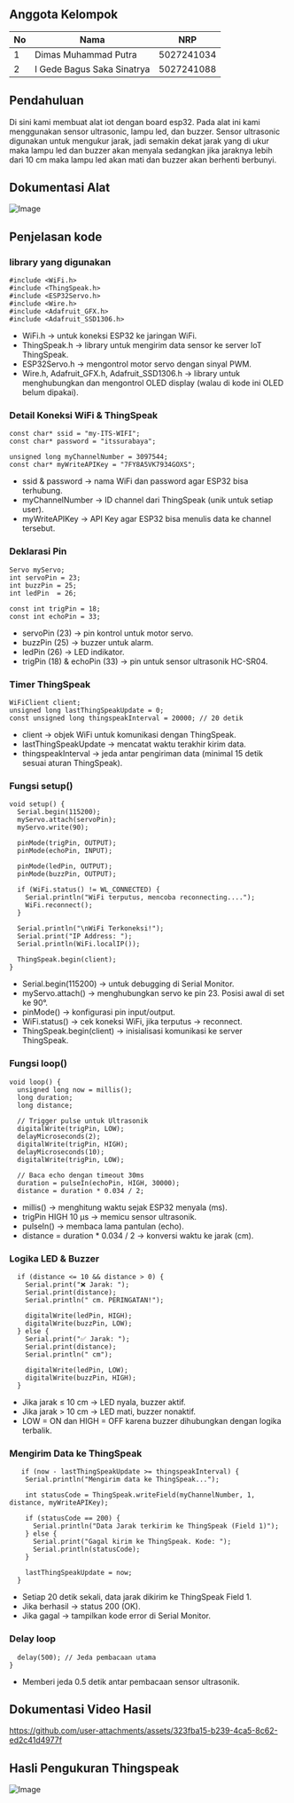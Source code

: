 ## Anggota Kelompok
| No | Nama                       | NRP         |
|----|----------------------------|-------------|
| 1  | Dimas Muhammad Putra       | 5027241034  |
| 2  | I Gede Bagus Saka Sinatrya |	5027241088  |

## Pendahuluan
Di sini kami membuat alat iot dengan board esp32. Pada alat ini kami menggunakan sensor ultrasonic, lampu led, dan buzzer. Sensor ultrasonic digunakan untuk mengukur jarak, jadi semakin dekat jarak yang di ukur maka lampu led dan buzzer akan menyala sedangkan jika jaraknya lebih dari 10 cm maka lampu led akan mati dan buzzer akan berhenti berbunyi.
## Dokumentasi Alat
![Image](https://github.com/user-attachments/assets/779f6e83-cbb5-4df8-9b38-f9b873a588ce)

## Penjelasan kode
### library yang digunakan
```
#include <WiFi.h>
#include <ThingSpeak.h>
#include <ESP32Servo.h>
#include <Wire.h>
#include <Adafruit_GFX.h>
#include <Adafruit_SSD1306.h>
```
- WiFi.h → untuk koneksi ESP32 ke jaringan WiFi.
- ThingSpeak.h → library untuk mengirim data sensor ke server IoT ThingSpeak.
- ESP32Servo.h → mengontrol motor servo dengan sinyal PWM.
- Wire.h, Adafruit_GFX.h, Adafruit_SSD1306.h → library untuk menghubungkan dan mengontrol OLED display (walau di kode ini OLED belum dipakai).

### Detail Koneksi WiFi & ThingSpeak
```
const char* ssid = "my-ITS-WIFI";       
const char* password = "itssurabaya"; 

unsigned long myChannelNumber = 3097544;        
const char* myWriteAPIKey = "7FY8A5VK7934GOXS"; 
```
- ssid & password → nama WiFi dan password agar ESP32 bisa terhubung.
- myChannelNumber → ID channel dari ThingSpeak (unik untuk setiap user).
- myWriteAPIKey → API Key agar ESP32 bisa menulis data ke channel tersebut.

### Deklarasi Pin
```
Servo myServo;
int servoPin = 23;      
int buzzPin = 25;       
int ledPin  = 26;       

const int trigPin = 18; 
const int echoPin = 33; 
```
- servoPin (23) → pin kontrol untuk motor servo.
- buzzPin (25) → buzzer untuk alarm.
- ledPin (26) → LED indikator.
- trigPin (18) & echoPin (33) → pin untuk sensor ultrasonik HC-SR04.

### Timer ThingSpeak
```
WiFiClient client;
unsigned long lastThingSpeakUpdate = 0;
const unsigned long thingspeakInterval = 20000; // 20 detik
```
- client → objek WiFi untuk komunikasi dengan ThingSpeak.
- lastThingSpeakUpdate → mencatat waktu terakhir kirim data.
- thingspeakInterval → jeda antar pengiriman data (minimal 15 detik sesuai aturan ThingSpeak).

### Fungsi setup()
```
void setup() {
  Serial.begin(115200); 
  myServo.attach(servoPin);
  myServo.write(90); 

  pinMode(trigPin, OUTPUT);
  pinMode(echoPin, INPUT);

  pinMode(ledPin, OUTPUT);
  pinMode(buzzPin, OUTPUT);

  if (WiFi.status() != WL_CONNECTED) {
    Serial.println("WiFi terputus, mencoba reconnecting....");
    WiFi.reconnect();
  }

  Serial.println("\nWiFi Terkoneksi!");
  Serial.print("IP Address: ");
  Serial.println(WiFi.localIP());

  ThingSpeak.begin(client);
}
```
- Serial.begin(115200) → untuk debugging di Serial Monitor.
- myServo.attach() → menghubungkan servo ke pin 23. Posisi awal di set ke 90°.
- pinMode() → konfigurasi pin input/output.
- WiFi.status() → cek koneksi WiFi, jika terputus → reconnect.
- ThingSpeak.begin(client) → inisialisasi komunikasi ke server ThingSpeak.

### Fungsi loop()
```
void loop() {
  unsigned long now = millis();
  long duration;
  long distance;

  // Trigger pulse untuk Ultrasonik
  digitalWrite(trigPin, LOW);
  delayMicroseconds(2);
  digitalWrite(trigPin, HIGH);
  delayMicroseconds(10);
  digitalWrite(trigPin, LOW);

  // Baca echo dengan timeout 30ms
  duration = pulseIn(echoPin, HIGH, 30000);
  distance = duration * 0.034 / 2;

```
- millis() → menghitung waktu sejak ESP32 menyala (ms).
- trigPin HIGH 10 µs → memicu sensor ultrasonik.
- pulseIn() → membaca lama pantulan (echo).
- distance = duration * 0.034 / 2 → konversi waktu ke jarak (cm).

### Logika LED & Buzzer
```
  if (distance <= 10 && distance > 0) {
    Serial.print("❌ Jarak: ");
    Serial.print(distance);
    Serial.println(" cm. PERINGATAN!");

    digitalWrite(ledPin, HIGH);
    digitalWrite(buzzPin, LOW);  
  } else {
    Serial.print("✅ Jarak: ");
    Serial.print(distance);
    Serial.println(" cm");

    digitalWrite(ledPin, LOW);
    digitalWrite(buzzPin, HIGH); 
  }

```
- Jika jarak ≤ 10 cm → LED nyala, buzzer aktif.
- Jika jarak > 10 cm → LED mati, buzzer nonaktif.
- LOW = ON dan HIGH = OFF karena buzzer dihubungkan dengan logika terbalik.

### Mengirim Data ke ThingSpeak
```
   if (now - lastThingSpeakUpdate >= thingspeakInterval) {
    Serial.println("Mengirim data ke ThingSpeak...");

    int statusCode = ThingSpeak.writeField(myChannelNumber, 1, distance, myWriteAPIKey);

    if (statusCode == 200) {
      Serial.println("Data Jarak terkirim ke ThingSpeak (Field 1)");
    } else {
      Serial.print("Gagal kirim ke ThingSpeak. Kode: ");
      Serial.println(statusCode);
    }

    lastThingSpeakUpdate = now;
  }

```
- Setiap 20 detik sekali, data jarak dikirim ke ThingSpeak Field 1.
- Jika berhasil → status 200 (OK).
- Jika gagal → tampilkan kode error di Serial Monitor.

### Delay loop
```
  delay(500); // Jeda pembacaan utama
}
```
- Memberi jeda 0.5 detik antar pembacaan sensor ultrasonik.

## Dokumentasi Video Hasil
https://github.com/user-attachments/assets/323fba15-b239-4ca5-8c62-ed2c41d4977f

## Hasli Pengukuran Thingspeak
![Image](https://github.com/user-attachments/assets/4f54426c-8f50-47d3-8766-09b2551aef20)


